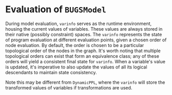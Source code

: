 # Evaluation of `BUGSModel`  

During model evaluation, `varinfo` serves as the runtime environment, housing the current values of variables.
These values are always stored in their native (possibly constraint) spaces.
The `varinfo` represents the state of program evaluation at different evaluation points, given a chosen order of node evaluation.
By default, the order is chosen to be a particular topological order of the nodes in the graph.
It's worth noting that multiple topological orders can exist that form an equivalence class; any of these orders will yield a consistent final state for `varinfo`.
When a variable's value is updated, it's imperative to also update the values of all its logical descendants to maintain state consistency.

Note this may be different from `DynamicPPL`, where the `varinfo` will store the transformed values of variables if transformations are used.
